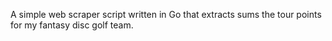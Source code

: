 A simple web scraper script written in Go that extracts sums the tour points for my fantasy disc golf team.